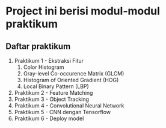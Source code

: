 # Project ini berisi modul-modul praktikum #
## Daftar praktikum ##
1. Praktikum 1 - Ekstraksi Fitur
    1. Color Histogram
    2. Gray-level Co-occurence Matrix (GLCM)
    3. Histogram of Oriented Gradient (HOG)
    4. Local Binary Pattern (LBP)
2. Praktikum 2 - Feature Matching
3. Praktikum 3 - Object Tracking
4. Praktikum 4 - Convolutional Neural Network
5. Praktikum 5 - CNN dengan Tensorflow
6. Praktikum 6 - Deploy model 